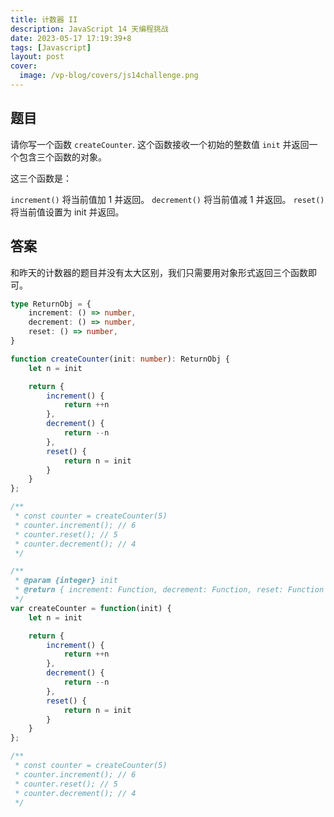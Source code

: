 ```yaml
---
title: 计数器 II
description: JavaScript 14 天编程挑战
date: 2023-05-17 17:19:39+8
tags: [Javascript]
layout: post
cover:
  image: /vp-blog/covers/js14challenge.png
---
```


## 题目

请你写一个函数 `createCounter`. 这个函数接收一个初始的整数值 `init` 并返回一个包含三个函数的对象。

这三个函数是：

`increment()` 将当前值加 1 并返回。
`decrement()` 将当前值减 1 并返回。
`reset()` 将当前值设置为 init 并返回。


## 答案

和昨天的计数器的题目并没有太大区别，我们只需要用对象形式返回三个函数即可。

```typescript []
type ReturnObj = {
    increment: () => number,
    decrement: () => number,
    reset: () => number,
}

function createCounter(init: number): ReturnObj {
    let n = init

    return {
        increment() {
            return ++n
        },
        decrement() {
            return --n
        },
        reset() {
            return n = init
        }
    }
};

/**
 * const counter = createCounter(5)
 * counter.increment(); // 6
 * counter.reset(); // 5
 * counter.decrement(); // 4
 */
```

```javascript []
/**
 * @param {integer} init
 * @return { increment: Function, decrement: Function, reset: Function }
 */
var createCounter = function(init) {
    let n = init

    return {
        increment() {
            return ++n
        },
        decrement() {
            return --n
        },
        reset() {
            return n = init
        }
    }
};

/**
 * const counter = createCounter(5)
 * counter.increment(); // 6
 * counter.reset(); // 5
 * counter.decrement(); // 4
 */
```
